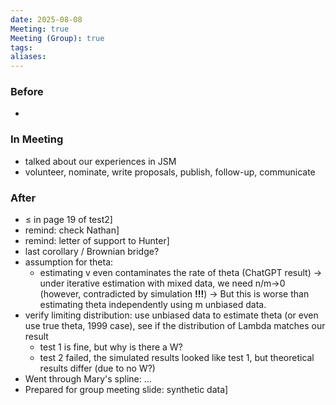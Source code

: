 ```yaml
---
date: 2025-08-08
Meeting: true
Meeting (Group): true
tags: 
aliases:
---
```


### Before
- 

### In Meeting
- talked about our experiences in JSM
- volunteer, nominate, write proposals, publish, follow-up, communicate

### After
- ≤ in page 19 of test2]
- remind: check Nathan]
- remind: letter of support to Hunter]
- last corollary / Brownian bridge?
- assumption for theta:
	- estimating v even contaminates the rate of theta (ChatGPT result) → under iterative estimation with mixed data, we need n/m→0 (however, contradicted by simulation **!!!**) → But this is worse than estimating theta independently using m unbiased data. 
- verify limiting distribution: use unbiased data to estimate theta (or even use true theta, 1999 case), see if the distribution of Lambda matches our result
	- test 1 is fine, but why is there a W?
	- test 2 failed, the simulated results looked like test 1, but theoretical results differ (due to no W?)
- Went through Mary's spline: ...
- Prepared for group meeting slide: synthetic data]

